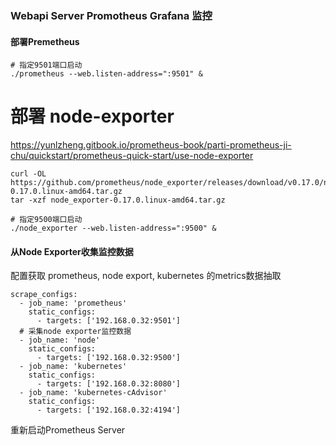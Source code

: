 ### Webapi Server Promotheus Grafana 监控


#### 部署Premetheus
~~~
# 指定9501端口启动
./prometheus --web.listen-address=":9501" &
~~~


# 部署 node-exporter
https://yunlzheng.gitbook.io/prometheus-book/parti-prometheus-ji-chu/quickstart/prometheus-quick-start/use-node-exporter

~~~
curl -OL https://github.com/prometheus/node_exporter/releases/download/v0.17.0/node_exporter-0.17.0.linux-amd64.tar.gz
tar -xzf node_exporter-0.17.0.linux-amd64.tar.gz

# 指定9500端口启动
./node_exporter --web.listen-address=":9500" &
~~~


#### 从Node Exporter收集监控数据
配置获取 prometheus, node export, kubernetes 的metrics数据抽取
~~~
scrape_configs:
  - job_name: 'prometheus'
    static_configs:
      - targets: ['192.168.0.32:9501']
  # 采集node exporter监控数据
  - job_name: 'node'
    static_configs:
      - targets: ['192.168.0.32:9500']
  - job_name: 'kubernetes'
    static_configs:
      - targets: ['192.168.0.32:8080']
  - job_name: 'kubernetes-cAdvisor'
    static_configs:
      - targets: ['192.168.0.32:4194']
~~~
重新启动Prometheus Server